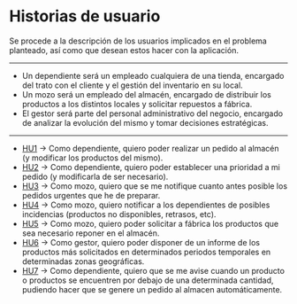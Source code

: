 # Historias de usuario 

Se procede a la descripción de los usuarios implicados en el problema planteado, así como que desean estos hacer con la aplicación.

---

- Un dependiente será un empleado cualquiera de una tienda, encargado del trato con el cliente y el gestión del inventario en su local.
- Un mozo será un empleado del almacén, encargado de distribuir los productos a los distintos locales y solicitar repuestos a fábrica.
- El gestor será parte del personal administrativo del negocio, encargado de analizar la evolución del mismo y tomar decisiones estratégicas.

---

- [HU1](https://github.com/modejota/IVProject/issues/2) -> Como dependiente, quiero poder realizar un pedido al almacén (y modificar los productos del mismo).
- [HU2](https://github.com/modejota/IVProject/issues/3) -> Como dependiente, quiero poder establecer una prioridad a mi pedido (y modificarla de ser necesario).
- [HU3](https://github.com/modejota/IVProject/issues/4) -> Como mozo, quiero que se me notifique cuanto antes posible los pedidos urgentes que he de preparar.
- [HU4](https://github.com/modejota/IVProject/issues/5) -> Como mozo, quiero notificar a los dependientes de posibles incidencias (productos no disponibles, retrasos, etc).
- [HU5](https://github.com/modejota/IVProject/issues/6) -> Como mozo, quiero poder solicitar a fábrica los productos que sea necesario reponer en el almacén.
- [HU6](https://github.com/modejota/IVProject/issues/7) -> Como gestor, quiero poder disponer de un informe de los productos más solicitados en determinados periodos temporales en determinadas zonas geográficas.
- [HU7](https://github.com/modejota/IVProject/issues/8) -> Como dependiente, quiero que se me avise cuando un producto o productos se encuentren por debajo de una determinada cantidad, pudiendo hacer que se genere un pedido al almacen automáticamente.
